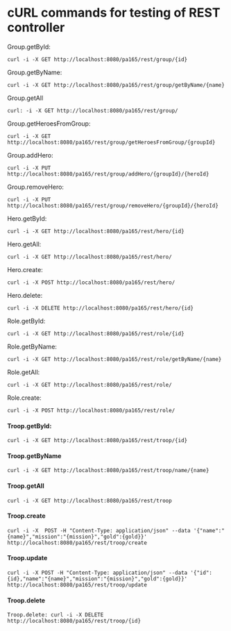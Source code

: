 # cURL commands for testing of REST controller

Group.getById:
```
curl -i -X GET http://localhost:8080/pa165/rest/group/{id}
```
Group.getByName:
```
curl -i -X GET http://localhost:8080/pa165/rest/group/getByName/{name}
```
Group.getAll
```
curl: -i -X GET http://localhost:8080/pa165/rest/group/
```
Group.getHeroesFromGroup: 
```
curl -i -X GET http://localhost:8080/pa165/rest/group/getHeroesFromGroup/{groupId}
```
Group.addHero:
```
curl -i -X PUT http://localhost:8080/pa165/rest/group/addHero/{groupId}/{heroId}
```
Group.removeHero:
```
curl -i -X PUT http://localhost:8080/pa165/rest/group/removeHero/{groupId}/{heroId}
```
Hero.getById: 
```
curl -i -X GET http://localhost:8080/pa165/rest/hero/{id}
```
Hero.getAll:
```
curl -i -X GET http://localhost:8080/pa165/rest/hero/
```
Hero.create: 
```
curl -i -X POST http://localhost:8080/pa165/rest/hero/
```
Hero.delete: 
```
curl -i -X DELETE http://localhost:8080/pa165/rest/hero/{id}
```
Role.getById:
```
curl -i -X GET http://localhost:8080/pa165/rest/role/{id}
```
Role.getByName:
```
curl -i -X GET http://localhost:8080/pa165/rest/role/getByName/{name}
```
Role.getAll:
```
curl -i -X GET http://localhost:8080/pa165/rest/role/
```
Role.create:
```
curl -i -X POST http://localhost:8080/pa165/rest/role/
```
#### Troop.getById:
```
curl -i -X GET http://localhost:8080/pa165/rest/troop/{id}
```
#### Troop.getByName
```
curl -i -X GET http://localhost:8080/pa165/rest/troop/name/{name}
```
#### Troop.getAll
```
curl -i -X GET http://localhost:8080/pa165/rest/troop
```
#### Troop.create
```
curl -i -X  POST -H "Content-Type: application/json" --data '{"name":"{name}","mission":"{mission}","gold":{gold}}' http://localhost:8080/pa165/rest/troop/create
```
#### Troop.update
```
curl -i -X POST -H "Content-Type: application/json" --data '{"id":{id},"name":"{name}","mission":"{mission}","gold":{gold}}' http://localhost:8080/pa165/rest/troop/update
```
#### Troop.delete
```
Troop.delete: curl -i -X DELETE http://localhost:8080/pa165/rest/troop/{id}
```